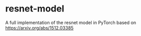 # resnet-model
A full implementation of the resnet model in PyTorch based on https://arxiv.org/abs/1512.03385
